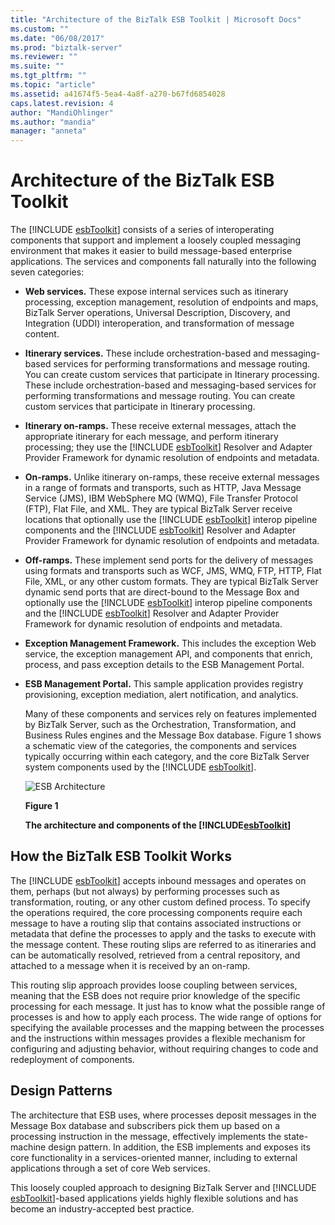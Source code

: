 ```yaml
---
title: "Architecture of the BizTalk ESB Toolkit | Microsoft Docs"
ms.custom: ""
ms.date: "06/08/2017"
ms.prod: "biztalk-server"
ms.reviewer: ""
ms.suite: ""
ms.tgt_pltfrm: ""
ms.topic: "article"
ms.assetid: a41674f5-5ea4-4a8f-a270-b67fd6854028
caps.latest.revision: 4
author: "MandiOhlinger"
ms.author: "mandia"
manager: "anneta"
---
```

# Architecture of the BizTalk ESB Toolkit
The [!INCLUDE [esbToolkit](../includes/esbtoolkit-md.md)] consists of a series of interoperating components that support and implement a loosely coupled messaging environment that makes it easier to build message-based enterprise applications. The services and components fall naturally into the following seven categories:  

- **Web services.** These expose internal services such as itinerary processing, exception management, resolution of endpoints and maps, BizTalk Server operations, Universal Description, Discovery, and Integration (UDDI) interoperation, and transformation of message content.  

- **Itinerary services.** These include orchestration-based and messaging-based services for performing transformations and message routing. You can create custom services that participate in Itinerary processing. These include orchestration-based and messaging-based services for performing transformations and message routing. You can create custom services that participate in Itinerary processing.  

- <strong>Itinerary on-ramps.</strong> These receive external messages, attach the appropriate itinerary for each message, and perform itinerary processing; they use the [!INCLUDE [esbToolkit](../includes/esbtoolkit-md.md)] Resolver and Adapter Provider Framework for dynamic resolution of endpoints and metadata.  

- <strong>On-ramps.</strong> Unlike itinerary on-ramps, these receive external messages in a range of formats and transports, such as HTTP, Java Message Service (JMS), IBM WebSphere MQ (WMQ), File Transfer Protocol (FTP), Flat File, and XML. They are typical BizTalk Server receive locations that optionally use the [!INCLUDE [esbToolkit](../includes/esbtoolkit-md.md)] interop pipeline components and the [!INCLUDE [esbToolkit](../includes/esbtoolkit-md.md)] Resolver and Adapter Provider Framework for dynamic resolution of endpoints and metadata.  

- <strong>Off-ramps.</strong> These implement send ports for the delivery of messages using formats and transports such as WCF, JMS, WMQ, FTP, HTTP, Flat File, XML, or any other custom formats. They are typical BizTalk Server dynamic send ports that are direct-bound to the Message Box and optionally use the [!INCLUDE [esbToolkit](../includes/esbtoolkit-md.md)] interop pipeline components and the [!INCLUDE [esbToolkit](../includes/esbtoolkit-md.md)] Resolver and Adapter Provider Framework for dynamic resolution of endpoints and metadata.  

- **Exception Management Framework.** This includes the exception Web service, the exception management API, and components that enrich, process, and pass exception details to the ESB Management Portal.  

- **ESB Management Portal.** This sample application provides registry provisioning, exception mediation, alert notification, and analytics.  

  Many of these components and services rely on features implemented by BizTalk Server, such as the Orchestration, Transformation, and Business Rules engines and the Message Box database. Figure 1 shows a schematic view of the categories, the components and services typically occurring within each category, and the core BizTalk Server system components used by the [!INCLUDE [esbToolkit](../includes/esbtoolkit-md.md)].  

  ![ESB Architecture](../esb-toolkit/media/esbarchitecture.gif "ESBArchitecture")  

  **Figure 1**  

  <strong>The architecture and components of the <!-- BEGIN ERROR INCLUDE: Unable to resolve [!INCLUDE[esbToolkit](../includes/esbtoolkit-md.md)]: Path(D:/a/1/s/target_repo/biztalk/esb-toolkit/architecture-of-the-biztalk-esb-toolkit.md) contains invalid char.
  Parameter name: path -->[!INCLUDE[esbToolkit](../includes/esbtoolkit-md.md)]<!--END ERROR INCLUDE --></strong>  

## How the BizTalk ESB Toolkit Works  
 The [!INCLUDE [esbToolkit](../includes/esbtoolkit-md.md)] accepts inbound messages and operates on them, perhaps (but not always) by performing processes such as transformation, routing, or any other custom defined process. To specify the operations required, the core processing components require each message to have a routing slip that contains associated instructions or metadata that define the processes to apply and the tasks to execute with the message content. These routing slips are referred to as itineraries and can be automatically resolved, retrieved from a central repository, and attached to a message when it is received by an on-ramp.  

 This routing slip approach provides loose coupling between services, meaning that the ESB does not require prior knowledge of the specific processing for each message. It just has to know what the possible range of processes is and how to apply each process. The wide range of options for specifying the available processes and the mapping between the processes and the instructions within messages provides a flexible mechanism for configuring and adjusting behavior, without requiring changes to code and redeployment of components.  

## Design Patterns  
 The architecture that ESB uses, where processes deposit messages in the Message Box database and subscribers pick them up based on a processing instruction in the message, effectively implements the state-machine design pattern. In addition, the ESB implements and exposes its core functionality in a services-oriented manner, including to external applications through a set of core Web services.  

 This loosely coupled approach to designing BizTalk Server and [!INCLUDE [esbToolkit](../includes/esbtoolkit-md.md)]-based applications yields highly flexible solutions and has become an industry-accepted best practice.